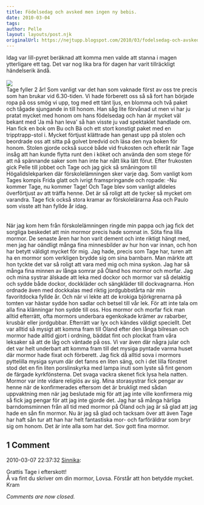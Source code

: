 ```yaml
---
title: Födelsedag och avsked men ingen ny bebis.
date: 2010-03-04
tags: 	
author: Pelle
layout: layouts/post.njk
originalUrl: https://nejtupp.blogspot.com/2010/03/fodelsedag-och-avsked-men-ingen-ny.html
---
```


Idag var lill-pyret beräknad att komma men valde att stanna i magen ytterligare ett tag. Det var nog lika bra för dagen har varit tillräckligt händelserik ändå.<br><br><img src="../../../../img/Tage+fyller+2+%C3%A5r-_MG_0139.jpg"><br>Tage fyller 2 år! Som vanligt var det han som vaknade först av oss tre precis som han brukar vid 6.30-tiden. Vi hade förberett oss så så fort han började ropa på oss smög vi upp, tog med ett tänt ljus, en blomma och två paket och tågade sjungande in till honom. Han såg lite förvånad ut men vi har ju pratat mycket med honom om hans födelsedag och han är mycket väl bekant med &apos;Ja må han leva&apos; så han visste ju vad spektaklet handlade om. Han fick en bok om Bu och Bä och ett stort konstigt paket med en tripptrapp-stol i. Mycket förtjust klättrade han genast upp på stolen och beordrade oss att sitta på golvet bredvid och läsa den nya boken för honom. Stolen gjorde också succé både vid frukosten och efteråt när Tage insåg att han kunde flytta runt den i köket och använda den som stege för att nå spännande saker som han inte har nått lika lätt förut. Efter frukosten gick Pelle till jobbet och Tage och jag gick så småningom till Högalidslekparken där förskolelämningen sker varje dag. Som vanligt kom Tages kompis Frida glatt och ivrigt framspringande och ropade: -Nu kommer Tage, nu kommer Tage! Och Tage blev som vanligt alldeles överförtjust av att träffa henne. Det är så roligt att de tycker så mycket om varandra. Tage fick också stora kramar av förskolelärarna Åsa och Paulo som visste att han fyllde år idag.<br><br><br>När jag kom hem från förskolelämningen ringde min pappa och jag fick det sorgliga beskedet att min mormor precis hade somnat in. Söta fina lilla mormor. De senaste åren har hon varit dement och inte riktigt hängt med, men jag har oändligt många fina minnesbilder av hur hon var innan, och hon har betytt väldigt mycket för mig. Jag hade, precis som Tage har, turen att ha en mormor som verkligen brydde sig om sina barnbarn. Man märkte att hon tyckte det var så roligt att vara med mig och mina syskon. Jag har så många fina minnen av långa somrar på Öland hos mormor och morfar. Jag och mina systrar älskade att leka med dockor och mormor var så delaktig och sydde både dockor, dockkläder och sängkläder till dockvagnarna. Hon ordnade även med dockkalas med riktig jordgubbstårta när min favoritdocka fyllde år. Och när vi lekte att de krokiga björkgrenarna på tomten var hästar sydde hon sadlar och betsel till vår lek. För att inte tala om alla fina klänningar hon sydde till oss. Hos mormor och morfar fick man alltid efterrätt, ofta mormors underbara egenkokade krämer av rabarber, krusbär eller jordgubbar. Efterrätt var lyx och kändes väldigt speciellt. Det var alltid så mysigt att komma fram till Öland efter den långa bilresan och mormor hade alltid gjort i ordning, bäddat fint och plockat fram våra leksaker så att de låg och väntade på oss. Vi var även där några jular och det var helt underbart att komma fram till det mysiga pyntade varma huset där mormor hade fixat och förberett. Jag fick då alltid sova i mormors pyttelilla mysiga syrum där det fanns en liten säng, och i det lilla fönstret stod det en fin liten porslinskyrka med lampa inuti som lyste så fint genom de färgade kyrkfönsterna. Det svaga vackra skenet fick lysa hela natten. Mormor var inte vidare religiös av sig. Mina storasystrar fick pengar av henne när de konfirmerades eftersom det är brukligt med sådan uppvaktning men när jag beslutade mig för att jag inte ville konfirmera mig så fick jag pengar för att jag inte gjorde det. Jag har så många härliga barndomsminnen från all tid med mormor på Öland och jag är så glad att jag hade en sån fin mormor. Nu är jag så glad och tacksam över att även Tage har haft sån tur att han har helt fantastiska mor- och farföräldrar som bryr sig om honom. Det är inte alla som har det. Sov gott fina mormor.

<div class="comments">
	<div class="comments-header"><h2>1 Comment</h2></div>
	<div class="comments-body">
			<div class="comment" id="comment-5081471802672307495">
				<p class="comment-header">
					<date datetime="2010-03-07T22:37:32.676+01:00">2010-03-07 22:37:32</date> 
					<a href="undefined" rel="nofollow">Sinnika</a>:
				</p>
				<div class="comment-content"><p>Grattis Tage i efterskott! <br />Å va fint du skriver om din mormor, Lovsa. Förstår att hon betydde mycket. <br />Kram</p></div>
				<div class="comment-footer"></div>
			</div></div>
	<p class="comments-footer"><em>Comments are now closed.</em></p>
</div>